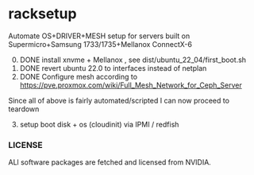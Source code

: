 # racksetup
Automate OS+DRIVER+MESH setup for servers built on Supermicro+Samsung 1733/1735+Mellanox ConnectX-6


0) DONE install xnvme + Mellanox , see dist/ubuntu_22_04/first_boot.sh
1) DONE revert ubuntu 22.0 to interfaces instead of netplan
2) DONE Configure mesh according to https://pve.proxmox.com/wiki/Full_Mesh_Network_for_Ceph_Server

Since all of above is fairly automated/scripted I can now proceed to teardown

3) setup boot disk + os (cloudinit) via IPMI / redfish

### LICENSE
ALl software packages are fetched and licensed from NVIDIA. 
